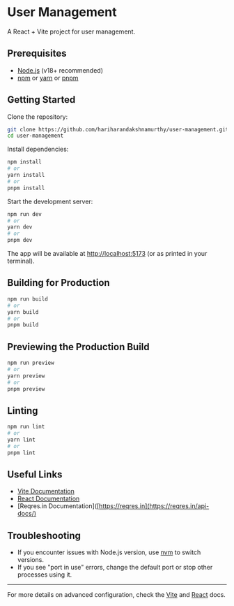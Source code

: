 # User Management

A React + Vite project for user management.

## Prerequisites

- [Node.js](https://nodejs.org/) (v18+ recommended)
- [npm](https://www.npmjs.com/) or [yarn](https://yarnpkg.com/) or [pnpm](https://pnpm.io/)

## Getting Started

Clone the repository:
```bash
git clone https://github.com/hariharandakshnamurthy/user-management.git
cd user-management
```

Install dependencies:
```bash
npm install
# or
yarn install
# or
pnpm install
```

Start the development server:
```bash
npm run dev
# or
yarn dev
# or
pnpm dev
```
The app will be available at [http://localhost:5173](http://localhost:5173) (or as printed in your terminal).

## Building for Production

```bash
npm run build
# or
yarn build
# or
pnpm build
```

## Previewing the Production Build

```bash
npm run preview
# or
yarn preview
# or
pnpm preview
```

## Linting

```bash
npm run lint
# or
yarn lint
# or
pnpm lint
```

## Useful Links

- [Vite Documentation](https://vitejs.dev/)
- [React Documentation](https://react.dev/)
- [Reqres.in Documentation]([https://reqres.in](https://reqres.in/api-docs/)

## Troubleshooting

- If you encounter issues with Node.js version, use [nvm](https://github.com/nvm-sh/nvm) to switch versions.
- If you see "port in use" errors, change the default port or stop other processes using it.

---

For more details on advanced configuration, check the [Vite](https://vitejs.dev/) and [React](https://react.dev/) docs.
